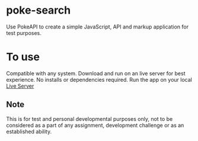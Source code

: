 # poke-search
Use PokeAPI to create a simple JavaScript, API and markup application for test purposes.

# To use
Compatible with any system. Download and run on an live server for best experience. No installs or dependencies required. Run the app on your local 
[Live Server](http://127.0.0.1:5500/)

## Note
This is for test and personal developmental purposes only, not to be considered as a part of any assignment, development challenge or as an established ability.
